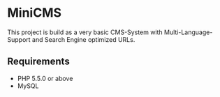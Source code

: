 MiniCMS
=======

This project is build as a very basic CMS-System 
with Multi-Language-Support and Search Engine optimized URLs.

Requirements
------------
* PHP 5.5.0 or above
* MySQL
